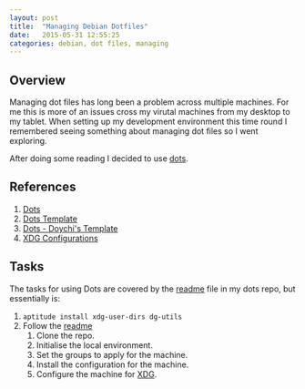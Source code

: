 ```yaml
---
layout: post
title:  "Managing Debian Dotfiles"
date:   2015-05-31 12:55:25
categories: debian, dot files, managing
---
```


## Overview
Managing dot files has long been a problem across multiple machines.  For me
this is more of an issues cross my virutal machines from my desktop to my
tablet.  When setting up my development environment this time round I
remembered seeing something about managing dot files so I went exploring.

After doing some reading I decided to use [dots][dots].

## References
[dots]: https://github.com/EvanPurkhiser/dots "Dots"
[dots-tmpl]: https://github.com/EvanPurkhiser/dots-template "Dots Template"
[doychi-tmpl]: https://github.com/doychi/dots-personal "Dots Personal Template"
[xdg]: http://standards.freedesktop.org/basedir-spec/basedir-spec-latest.html "XDG Standard"

1. [Dots][dots]
1. [Dots Template][dots-tmpl]
1. [Dots - Doychi's Template][doychi-tmpl]
1. [XDG Configurations][xdg]

## Tasks

The tasks for using Dots are covered by the [readme][doychi-tmpl] file in my dots repo, but essentially is:

1. `aptitude install xdg-user-dirs dg-utils`
1. Follow the [readme][doychi-tmpl]
    1. Clone the repo.
    1. Initialise the local environment.
    1. Set the groups to apply for the machine.
    1. Install the configuration for the machine.
    1. Configure the machine for [XDG][xdg].
